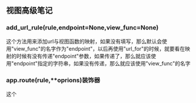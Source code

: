 ## 视图高级笔记

### add\_url\_rule\(rule,endpoint=None,view\_func=None\)

这个方法用来添加url与视图函数的映射，如果没有填写，那么默认会使用"view\_func"的名字作为"endpoint"，以后再使用"url\_for"的时候，就要看在映射的时候有没有传递"endpoint"参数，如果传递了，那么就应该使用"endpoint"指定的字符串，如果没有传递，那么就应该使用"view\_func"的名字



### app.route\(rule,\*\*oprions\)装饰器

这个



